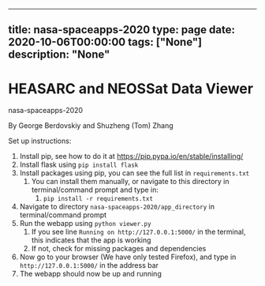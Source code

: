 
---
title: nasa-spaceapps-2020
type: page
date: 2020-10-06T00:00:00
tags: ["None"]
description: "None"
---


# HEASARC and NEOSSat Data Viewer

nasa-spaceapps-2020

By George Berdovskiy and Shuzheng (Tom) Zhang

Set up instructions:
1. Install pip, see how to do it at https://pip.pypa.io/en/stable/installing/
2. Install flask using `pip install flask`
3. Install packages using pip, you can see the full list in `requirements.txt`
    1. You can install them manually, or navigate to this directory in terminal/command prompt and type in:
        1. `pip install -r requirements.txt`
4. Navigate to directory `nasa-spaceapps-2020/app_directory` in terminal/command prompt
5. Run the webapp using `python viewer.py`
    1. If you see line `Running on http://127.0.0.1:5000/` in the terminal, this indicates that the app is working
    2. If not, check for missing packages and dependencies
6. Now go to your browser (We have only tested Firefox), and type in `http://127.0.0.1:5000/` in the address bar
7. The webapp should now be up and running